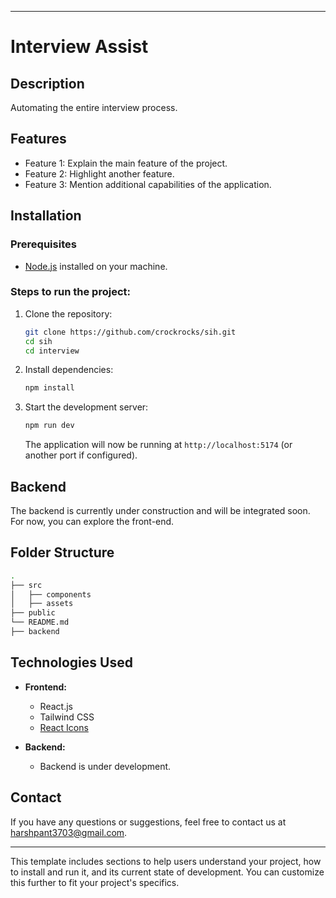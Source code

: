 

---

# Interview Assist

## Description
Automating the entire interview process.

## Features
- Feature 1: Explain the main feature of the project.
- Feature 2: Highlight another feature.
- Feature 3: Mention additional capabilities of the application.

## Installation

### Prerequisites
- [Node.js](https://nodejs.org/) installed on your machine.

### Steps to run the project:

1. Clone the repository:

   ```bash
   git clone https://github.com/crockrocks/sih.git
   cd sih
   cd interview
   ```

2. Install dependencies:

   ```bash
   npm install
   ```

3. Start the development server:

   ```bash
   npm run dev
   ```

   The application will now be running at `http://localhost:5174` (or another port if configured).

## Backend
The backend is currently under construction and will be integrated soon. For now, you can explore the front-end.

## Folder Structure

```bash
.
├── src
│   ├── components    
│   ├── assets     
├── public         
└── README.md
├── backend
```

## Technologies Used
- **Frontend:**
  - React.js
  - Tailwind CSS
  - [React Icons](https://react-icons.github.io/react-icons/)

- **Backend:**
  - Backend is under development.



## Contact
If you have any questions or suggestions, feel free to contact us at [harshpant3703@gmail.com](mailto:harshpant3703@gmail.com).

---

This template includes sections to help users understand your project, how to install and run it, and its current state of development. You can customize this further to fit your project's specifics.

